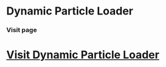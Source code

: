 # Dynamic Particle Loader
### Visit page 
# <a href="https://codedray01.github.io/Dynamic-Particle-Loader/" target="_blank" rel="noopener noreferrer">Visit Dynamic Particle Loader</a>

